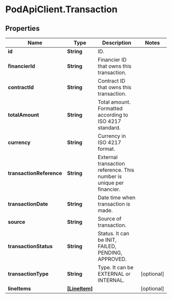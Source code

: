 # PodApiClient.Transaction

## Properties

Name | Type | Description | Notes
------------ | ------------- | ------------- | -------------
**id** | **String** | ID. | 
**financierId** | **String** | Financier ID that owns this transaction. | 
**contractId** | **String** | Contract ID that owns this transaction. | 
**totalAmount** | **String** | Total amount. Formatted according to ISO 4217 standard. | 
**currency** | **String** | Currency in ISO 4217 format. | 
**transactionReference** | **String** | External transaction reference. This number is unique per financier. | 
**transactionDate** | **String** | Date time when transaction is made. | 
**source** | **String** | Source of transaction. | 
**transactionStatus** | **String** | Status. It can be INIT, FAILED, PENDING, APPROVED. | 
**transactionType** | **String** | Type. It can be EXTERNAL or INTERNAL. | [optional] 
**lineItems** | [**[LineItem]**](LineItem.md) |  | [optional] 


